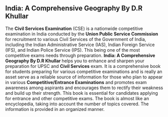 <h2>India: A Comprehensive Geography By D.R Khullar </h2>

<p>The <strong>Civil Services Examination</strong> (CSE) is a nationwide competitive examination in India conducted by the <strong>Union Public Service Commission</strong> for recruitment to various Civil Services of the Government of India, including the Indian Administrative Service (IAS), Indian Foreign Service (IFS), and Indian Police Service (IPS). This being one of the most competitive exams needs through preparation.&nbsp;<strong>India: A Comprehensive Geography By D.R Khullar </strong>helps you to enhance and sharpen your preparation for UPSC and <strong>Civil Services</strong> exam. It is a comprehensive book for students preparing for various competitive examinations and is really an asset serve as a reliable source of information for those who plan to appear in various <strong>Competitive/Entrance Examinations</strong> and promotes exam awareness among aspirants and encourages them to rectify their weakness and build up their strength. This book is essential for candidates applying for entrance and other competitive exams. The book is almost like an encyclopedia, taking into account the number of topics covered. The information is provided in an organized manner.</p>

